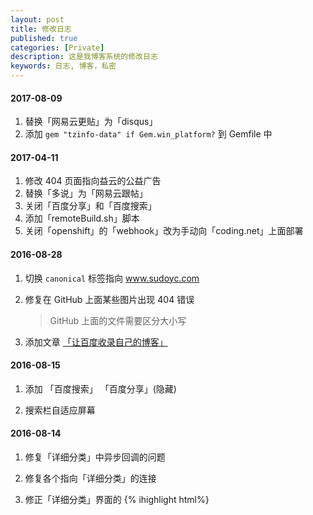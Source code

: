 ```yaml
---
layout: post
title: 修改日志
published: true
categories: [Private]
description: 这是我博客系统的修改日志
keywords: 日志, 博客，私密
---
```


#### 2017-08-09
1. 替换「网易云更贴」为「disqus」
2. 添加 ```gem "tzinfo-data" if Gem.win_platform?``` 到 Gemfile 中

#### 2017-04-11
1. 修改 404 页面指向益云的公益广告
2. 替换「多说」为「网易云跟帖」
3. 关闭「百度分享」和「百度搜索」
4. 添加「remoteBuild.sh」脚本
5. 关闭「openshift」的「webhook」改为手动向「coding.net」上面部署


#### 2016-08-28

1. 切换 `canonical` 标签指向 www.sudoyc.com

2. 修复在 GitHub 上面某些图片出现 404 错误

    > GitHub 上面的文件需要区分大小写

3. 添加文章 [「让百度收录自己的博客」][h28-1]

[h28-1]: /2016/08/28/github-consistent-with-coding/

#### 2016-08-15

1. 添加 「百度搜索」 「百度分享」(隐藏)  

1. 搜索栏自适应屏幕

#### 2016-08-14

1. 修复「详细分类」中异步回调的问题

3. 修复各个指向「详细分类」的连接

4. 修正「详细分类」界面的 {% ihighlight html%}<title>{% endihighlight %}

5. 修复「详细分类」界面的分享连接抖动问题

6. 删除「推荐文章」的{% ihighlight css %}target="_blank"{% endihighlight %}

7. 添加 `tags` 标签

8. 添加 `repost` 标签 

8. 添加 {% ihighlight liquid %} {% raw %}{{ site.cat_brif_repo_limit }} {% endraw %}{% endihighlight %} 变量限制分类中的预览文章数量

9. 添加 [inline_highlight][h14-1] 支持 span code 高亮
	
	> 安装方法： [installing-a-plugin][h14-2]{:target="_blank"}

	> 使用方法：{% raw %} {% ihighlight code %} //some conde span {% endihighlight %}   {% endraw %}

10. 在 SublimeText2 `ihighlight` 的snippet `ihigh` 

	> [手把手教你写Sublime中的Snippet][h14-3]{:target="_blank"} 	

	> snippet 的 `scope` [标签值][h14-4]{:target="_blank"} 

11. 给 Post 的文章的所有 {% ihighlight html %} <a> {% endihighlight %} 标签添加属性 	{% ihighlight css %} target="_blank" {% endihighlight %}，如果需要修改请使用 	{% ihighlight markdown %} [text][href]{:target="_self"} {% endihighlight %}

[h14-1]: https://github.com/bdesham/inline_highlight
[h14-2]: https://jekyllrb.com/docs/plugins/#installing-a-plugin
[h14-3]: http://www.jianshu.com/p/356bd7b2ea8e
[h14-4]: https://gist.github.com/iambibhas/4705378

#### 2016-08-13

1. 替换「友言」评论系统为「多说」

2. 删除掉原始的 ~~ReadMe.md~~

3. 添加文章[「显示网页访问量」][h13-1]{:target="_blank"}

4. 修复「推荐文章」在部分界面不显示的问题

5. 添加详细分类子页面修复「中文乱码」问题

	> 这里使用了 jQuery 当中的两个 API `encodeURIComponent(url)` 和 `decodeURIComponent(url)`

	> Liquid 当中使用了管道命令 `url_encode`

   ```liquid 
   {% raw %}
   {{ category | first | url_encode   }}
   {% endraw  %}
   ```
 6. 更新 OpenShift 中的 PHP 脚本

    > 删除掉了~~`git fetch`~~命令，使 Coding 的镜像内容与 GitHub 上面完全一致

[h13-1]: /2016/08/13/use-cnzz-show-pv/


#### 2016-08-12

1. 添加[ Coding.net ][h12-1]{:target="_blank"}的镜像站点，[解决百度无法抓取 GitHub Pages 的问题][h12-2]{:target="_blank"}

2. 恢复百度统计 「为了百度抓取页面」

3. 删除 ~~`site.github`~~ 变量，添加 `local_debug` 变量来区分本地与远程服务器
	
	> 本地启动服务其使用命令 `bundle exec jekyll serve --config _config.local.yml`

	> ~~liquid 里面 <font color="red">没有</font> `true` <font color="red">只有</font> `false` 这个真坑~~

4. html 头中添加`canonical`标签解决重复网页的 SEO 问题

5. 替换首页的「我的 GitHub 仓库」为「推荐文章」

[h12-1]: http://ychost.coding.me/
[h12-2]: #

#### 2016-08-11

1. 修改博客中的代码样式「kramdown 的代码[ 缩进 ][h11-1]{:target="_blank"}真恶心」

2. 更改[ 百度统计 ][h11-4]{:target="_blank"}为[ cnzz ][h11-2]统计，并自定义[ 显示今日访问人数 ][h11-3]{:target="_blank"}

3. 修改博客中图片样式并解决`img{width}`与手势插件的冲突
	
	> 通过限制`img`解决的，`img ===>  .markdown-body  img`

4. 添加博文[「显示 VisualStudio 未被引用的文件」][h11-5]{:target="_blank"}

[h11-1]: http://mazhuang.org/2016/06/28/vim-kramdown-tab/
[h11-2]: http://www.umeng.com/
[h11-3]: #
[h11-4]: http://tongji.baidu.com/
[h11-5]: /2016/11/show-all-files-in-visualStudio/


#### 2016-08-10

1. 添加 lightbox 插件可以点击图片全屏放大
2. 修该部分逻辑

	> 百度分析和评论系统只有 Github 上面才有

    > 鼠标放到图片上面会呈手指状

3. 添加了一篇博文[「固定 Vmware 中的 Linux 的 IP地址」][h10-1]{:target="_blank"}

4. 修正了「关于」的内容。

5. ~~添加 "hideInGithub" 该标签支持只在本地显示某文章而在github上面是隐藏的~~

6. 添加 "private" 的分类标签，该标签内的文章只在本地显示而在 Github 上面是隐藏的

7. 对文章的文件夹进行了按年号的分类

[h10-1]: /2016/08/10/fixed-ip-in-vmware-linux/
